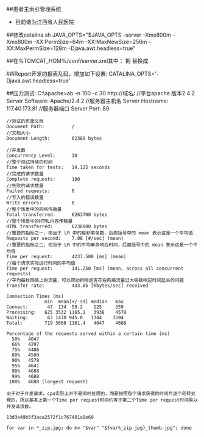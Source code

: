 ##患者主索引管理系统
* 目前做为江西省人民医院

##修改catalina.sh
	JAVA_OPTS="$JAVA_OPTS -server -Xms800m -Xmx800m -XX:PermSize=64m -XX:MaxNewSize=256m -XX:MaxPermSize=128m -Djava.awt.headless=true"

##在%TOMCAT_HOM%/conf/server.xml其中：
	把
	<Connector connectionTimeout="20000" port="8080" protocol="HTTP/1.1" redirectPort="8443"/>
	替换成
	<Connector connectionTimeout="20000" port="8080" protocol="HTTP/1.1" redirectPort="8443" URIEncoding="UTF-8"/>       
        
##iReport开发的报表乱码，增加如下设置:
	CATALINA_OPTS='-Djava.awt.headless=true' 

##压力测试:
	C:\apache>ab -n 100 -c 30 http://域名/
	//平台apache 版本2.4.2
	Server Software:        Apache/2.4.2
	//服务器主机名
	Server Hostname:        117.40.173.81
	//服务器端口
	Server Port:            80
	
	//测试的页面文档
	Document Path:          /
	//文档大小
	Document Length:        62389 bytes
	
	//并发数
	Concurrency Level:      30
	//整个测试持续的时间
	Time taken for tests:   14.125 seconds
	//完成的请求数量
	Complete requests:      100
	//失败的请求数量
	Failed requests:        0
	//写入的错误数量
	Write errors:           0
	//整个场景中的网络传输量
	Total transferred:      6263700 bytes
	//整个场景中的HTML内容传输量
	HTML transferred:       6238900 bytes
	//重要的指标之一，相当于 LR 中的每秒事务数，后面括号中的 mean 表示这是一个平均值
	Requests per second:    7.08 [#/sec] (mean)
	//重要的指标之二，相当于 LR 中的平均事务响应时间，后面括号中的 mean 表示这是一个平均值
	Time per request:       4237.500 [ms] (mean)
	//每个请求实际运行时间的平均值
	Time per request:       141.250 [ms] (mean, across all concurrent requests)
	//平均每秒网络上的流量，可以帮助排除是否存在网络流量过大导致响应时间延长的问题
	Transfer rate:          433.05 [Kbytes/sec] received
	
	Connection Times (ms)
	              min  mean[+/-sd] median   max
	Connect:       47  134  59.2    125     359
	Processing:   625 3532 1165.1   3938    4578
	Waiting:       63 1470 945.0   1344    3594
	Total:        719 3666 1161.4   4047    4688
	
	Percentage of the requests served within a certain time (ms)
	  50%   4047
	  66%   4297
	  75%   4406
	  80%   4500
	  90%   4578
	  95%   4641
	  98%   4688
	  99%   4688
	 100%   4688 (longest request)
	 
	由于对于并发请求，cpu实际上并不是同时处理的，而是按照每个请求获得的时间片逐个轮转处理的，所以基本上第一个Time per request时间约等于第二个Time per request时间乘以并发请求数。
	
	13d3e49b5f3aea2572f1c767491a8e60
	
	for var in *_zip.jpg; do mv "$var" "${var%_zip.jpg}_thumb.jpg"; done